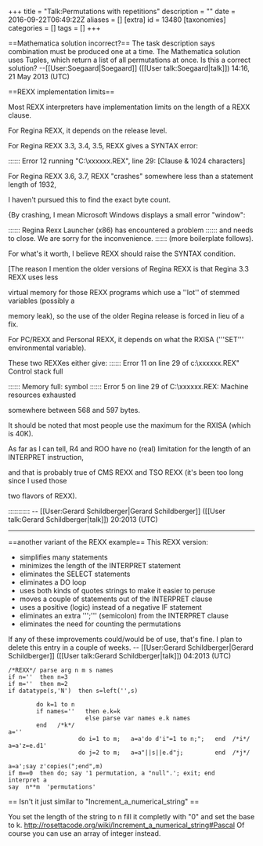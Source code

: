 +++
title = "Talk:Permutations with repetitions"
description = ""
date = 2016-09-22T06:49:22Z
aliases = []
[extra]
id = 13480
[taxonomies]
categories = []
tags = []
+++

==Mathematica solution incorrect?==
The task description says combination must be produced one at a time.
The Mathematica solution uses Tuples, which return a list of all permutations at once.
Is this a correct solution?
--[[User:Soegaard|Soegaard]] ([[User talk:Soegaard|talk]]) 14:16, 21 May 2013 (UTC)

==REXX implementation limits==

Most REXX interpreters have implementation limits on the length of a REXX clause.

For Regina REXX, it depends on the release level.

For Regina REXX 3.3,   3.4,   3.5, REXX gives a SYNTAX error:

:::::: Error 12 running "C:\xxxxxx.REX", line 29: [Clause &amp; 1024 characters]

For Regina REXX 3.6,   3.7, REXX "crashes" somewhere less than a statement length of 1932,

I haven't pursued this to find the exact byte count.

{By crashing, I mean Microsoft Windows displays a small error "window":

:::::: Regina Rexx Launcher (x86) has encountered a problem
:::::: and needs to close.   We are sorry for the inconvenience.
:::::: (more boilerplate follows).

For what's it worth, I believe REXX should raise the SYNTAX condition.

[The reason I mention the older versions of Regina REXX is that Regina 3.3 REXX uses less

virtual memory for those REXX programs which use a ''lot'' of stemmed variables (possibly a

memory leak), so the use of the older Regina release is forced in lieu of a fix.   

For PC/REXX and Personal REXX, it depends on what the RXISA ('''SET''' environmental variable).

These two REXXes either give:
:::::: Error 11 on line 29 of c:\xxxxxx.REX" Control stack full


:::::: Memory full: symbol
:::::: Error 5 on line 29 of C:\xxxxxx.REX: Machine resources exhausted

somewhere between 568 and 597 bytes.  

It should be noted that most people use the maximum for the RXISA   (which is 40K).

As far as I can tell, R4 and ROO have no (real) limitation for the length of an INTERPRET instruction,

and that is probably true of CMS REXX and TSO REXX   (it's been too long since I used those

two flavors of REXX).   

::::::::::: -- [[User:Gerard Schildberger|Gerard Schildberger]] ([[User talk:Gerard Schildberger|talk]]) 20:2013 (UTC)

----

==another variant of the REXX example==
This REXX version:
* simplifies many statements
* minimizes the length of the INTERPRET statement
* eliminates the SELECT statements
* eliminates a DO loop
* uses both kinds of quotes strings to make it easier to peruse
* moves a couple of statements out of the INTERPRET clause
* uses a positive (logic) instead of a negative IF statement
* eliminates an extra   ''';'''   (semicolon) from the INTERPRET clause
* eliminates the need for counting the permutations

If any of these improvements could/would be of use, that's fine.   I plan to delete this entry in a couple of weeks. -- [[User:Gerard Schildberger|Gerard Schildberger]] ([[User talk:Gerard Schildberger|talk]]) 04:2013 (UTC)

```rexx
/*REXX*/ parse arg n m s names
if n=''  then n=3
if m=''  then m=2
if datatype(s,'N')  then s=left('',s)
 
        do k=1 to n
        if names=''   then e.k=k
                      else parse var names e.k names
        end   /*k*/
a=''
                    do i=1 to m;   a=a'do d'i"=1 to n;";   end  /*i*/
a=a'z=e.d1'
                    do j=2 to m;   a=a"||s||e.d"j;         end  /*j*/
 
a=a';say z'copies(";end",m)
if m==0  then do; say '1 permutation, a "null".'; exit; end
interpret a
say  n**m  'permutations'
```


== Isn't it just similar to "Increment_a_numerical_string" ==

You set the length of the string to n fill it completly with "0" and set the base to k.
http://rosettacode.org/wiki/Increment_a_numerical_string#Pascal
Of course you can use an array of integer instead.
